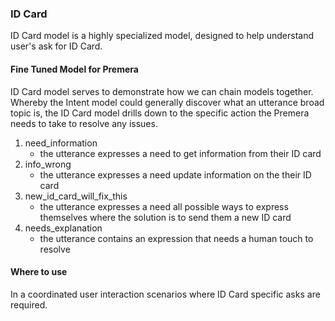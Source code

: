 ﻿### ID Card

ID Card model is a highly specialized model, designed to help understand user's ask for ID Card.

#### Fine Tuned Model for Premera
ID Card model serves to demonstrate how we can chain models together.
Whereby the Intent model could generally discover what an utterance broad topic is, the ID Card model
drills down to the specific action the Premera needs to take to resolve any issues.

1) need_information
   * the utterance expresses a need to get information from their ID card
2) info_wrong
   * the utterance expresses a need update information on the their ID card
3) new_id_card_will_fix_this
   * the utterance expresses a need all possible ways to express themselves where the solution is to send them a new ID card
4) needs_explanation
   * the utterance contains an expression that needs a human touch to resolve



#### Where to use
In a coordinated user interaction scenarios where ID Card specific asks are required.